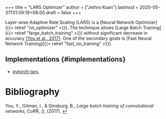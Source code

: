 +++
title = "LARS Optimizer"
author = ["Jethro Kuan"]
lastmod = 2020-05-31T01:09:19+08:00
draft = false
+++

Layer-wise Adaptive Rate Scaling (LARS) is a [Neural Network Optimizer]({{< relref "nn_optimizer" >}}). The
technique allows [Large Batch Training]({{< relref "large_batch_training" >}}) without significant decrease in accuracy
<a id="a9a05fbe9d6d58498d2551579ed08490" href="#you17_large_batch_train_convol_networ">(You et al., 2017)</a>. One of the secondary goals is
[Fast Neural Network Training]({{< relref "fast_nn_training" >}}).

## Implementations {#implementations}

- [pytorch-lars](https://github.com/noahgolmant/pytorch-lars)

# Bibliography

<a id="you17_large_batch_train_convol_networ" target="_blank">You, Y., Gitman, I., & Ginsburg, B., _Large batch training of convolutional networks_, CoRR, _()_, (2017). </a> [↩](#a9a05fbe9d6d58498d2551579ed08490)
